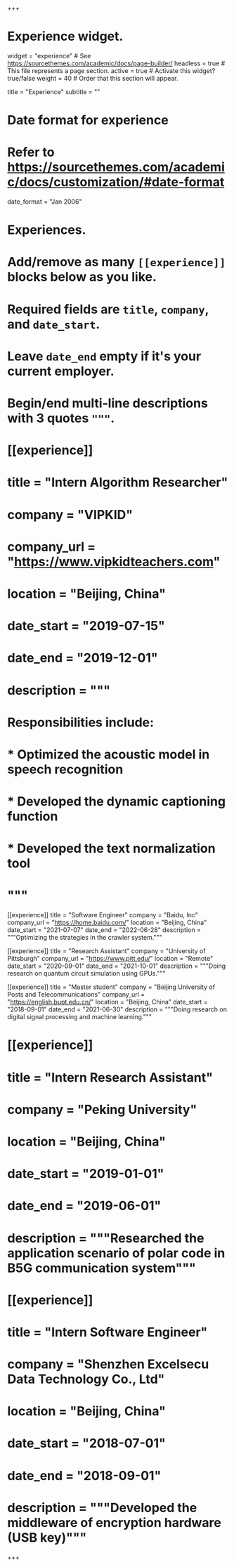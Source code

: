 +++
# Experience widget.
widget = "experience"  # See https://sourcethemes.com/academic/docs/page-builder/
headless = true  # This file represents a page section.
active = true  # Activate this widget? true/false
weight = 40  # Order that this section will appear.

title = "Experience"
subtitle = ""

# Date format for experience
#   Refer to https://sourcethemes.com/academic/docs/customization/#date-format
date_format = "Jan 2006"

# Experiences.
#   Add/remove as many `[[experience]]` blocks below as you like.
#   Required fields are `title`, `company`, and `date_start`.
#   Leave `date_end` empty if it's your current employer.
#   Begin/end multi-line descriptions with 3 quotes `"""`.
# [[experience]]
#   title = "Intern Algorithm Researcher"
#   company = "VIPKID"
#   company_url = "https://www.vipkidteachers.com"
#   location = "Beijing, China"
#   date_start = "2019-07-15"
#   date_end = "2019-12-01"
#   description = """
#   Responsibilities include:
#   
#   * Optimized the acoustic model in speech recognition
#   * Developed the dynamic captioning function
#   * Developed the text normalization tool
#   """

[[experience]]
  title = "Software Engineer"
  company = "Baidu, Inc"
  company_url = "https://home.baidu.com/"
  location = "Beijing, China"
  date_start = "2021-07-07"
  date_end = "2022-06-28"
  description = """Optimizing the strategies in the crawler system.""" 

[[experience]]
  title = "Research Assistant"
  company = "University of Pittsburgh"
  company_url = "https://www.pitt.edu/"
  location = "Remote"
  date_start = "2020-09-01"
  date_end = "2021-10-01"
  description = """Doing research on quantum circuit simulation using GPUs."""

[[experience]]
  title = "Master student"
  company = "Beijing University of Posts and Telecommunications"
  company_url = "https://english.bupt.edu.cn/"
  location = "Beijing, China"
  date_start = "2018-09-01"
  date_end = "2021-06-30"
  description = """Doing research on digital signal processing and machine learning."""

# [[experience]]
#   title = "Intern Research Assistant"
#   company = "Peking University"
#   location = "Beijing, China"
#   date_start = "2019-01-01"
#   date_end = "2019-06-01"
#   description = """Researched the application scenario of polar code in B5G communication system"""

# [[experience]]
#   title = "Intern Software Engineer"
#   company = "Shenzhen Excelsecu Data Technology Co., Ltd"
#   location = "Beijing, China"
#   date_start = "2018-07-01"
#   date_end = "2018-09-01"
#   description = """Developed the middleware of encryption hardware (USB key)"""

+++
